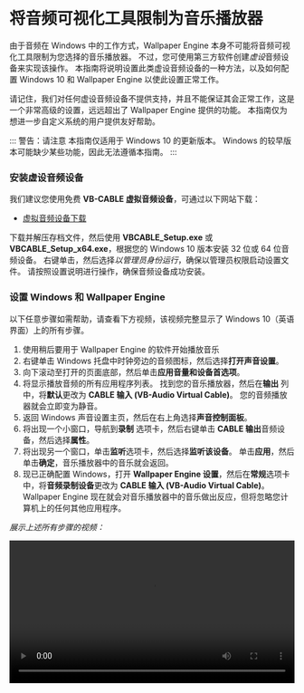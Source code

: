 # 将音频可视化工具限制为音乐播放器

由于音频在 Windows 中的工作方式，Wallpaper Engine 本身不可能将音频可视化工具限制为您选择的音乐播放器。 不过，您可使用第三方软件创建*虚设*音频设备来实现该操作。 本指南将说明设置此类虚设音频设备的一种方法，以及如何配置 Windows 10 和 Wallpaper Engine 以使此设置正常工作。

请记住，我们对任何虚设音频设备不提供支持，并且不能保证其会正常工作，这是一个非常高级的设置，远远超出了 Wallpaper Engine 提供的功能。 本指南仅为想进一步自定义系统的用户提供友好帮助。

::: 警告：请注意 本指南仅适用于 Windows 10 的更新版本。 Windows 的较早版本可能缺少某些功能，因此无法遵循本指南。
:::

### 安装虚设音频设备

我们建议您使用免费 **VB-CABLE 虚拟音频设备**，可通过以下网站下载：

* [虚拟音频设备下载](https://www.vb-audio.com/Cable/)

下载并解压存档文件，然后使用 **VBCABLE_Setup.exe** 或 **VBCABLE_Setup_x64.exe**，根据您的 Windows 10 版本安装 32 位或 64 位音频设备。 右键单击，然后选择*以管理员身份运行*，确保以管理员权限启动设置文件。 请按照设置说明进行操作，确保音频设备成功安装。

### 设置 Windows 和 Wallpaper Engine

以下任意步骤如需帮助，请查看下方视频，该视频完整显示了 Windows 10（英语界面）上的所有步骤。

1. 使用稍后要用于 Wallpaper Engine 的软件开始播放音乐
2. 右键单击 Windows 托盘中时钟旁边的音频图标，然后选择**打开声音设置**。
3. 向下滚动至打开的页面底部，然后单击**应用音量和设备首选项**。
4. 将显示播放音频的所有应用程序列表。 找到您的音乐播放器，然后在**输出** 列中，将**默认**更改为 **CABLE 输入 (VB-Audio Virtual Cable)**。 您的音频播放器就会立即变为静音。
5. 返回 Windows 声音设置主页，然后在右上角选择**声音控制面板**。
6. 将出现一个小窗口，导航到**录制** 选项卡，然后右键单击 **CABLE 输出**音频设备，然后选择**属性**。
7. 将出现另一个窗口，单击**监听**选项卡，然后选择**监听该设备**。 单击**应用**，然后单击**确定**，音乐播放器中的音乐就会返回。
8. 现已正确配置 Windows，打开 **Wallpaper Engine 设置**，然后在**常规**选项卡中，将**音频录制设备**更改为 **CABLE 输入 (VB-Audio Virtual Cable)**。 Wallpaper Engine 现在就会对音乐播放器中的音乐做出反应，但将忽略您计算机上的任何其他应用程序。

*展示上述所有步骤的视频：*

<video width="100%" controls>
  <source src="/videos/audioinputdevice.mp4" type="video/mp4">
  Your browser does not support the video tag.
</video>
